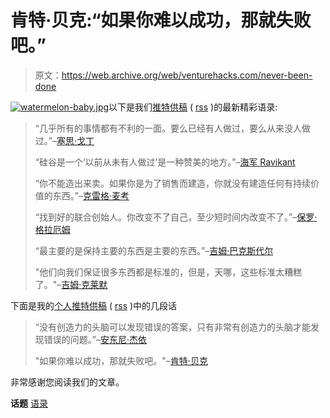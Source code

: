 # 肯特·贝克:“如果你难以成功，那就失败吧。”

> 原文：<https://web.archive.org/web/venturehacks.com/never-been-done>

[![watermelon-baby.jpg](img/fda715b52f92e9241529f448782ab4d0.png)](https://web.archive.org/web/20220928224142/http://twitter.com/venturehacks)以下是我们[推特供稿](https://web.archive.org/web/20220928224142/http://twitter.com/venturehacks) ( [rss](https://web.archive.org/web/20220928224142/feed://twitter.com/statuses/user_timeline/11620792.atom) )的最新精彩语录:

> “几乎所有的事情都有不利的一面。要么已经有人做过，要么从来没人做过。”–[塞思·戈丁](https://web.archive.org/web/20220928224142/http://sethgodin.typepad.com/seths_blog/2008/04/the-fibula-and.html)
> 
> “硅谷是一个‘以前从未有人做过’是一种赞美的地方。”–[海军 Ravikant](https://web.archive.org/web/20220928224142/http://venturehacks.com/naval)
> 
> “你不能造出来卖。如果你是为了销售而建造，你就没有建造任何有持续价值的东西。”–[克雷格·麦考](https://web.archive.org/web/20220928224142/http://blog.seattletimes.nwsource.com/techtracks/archives/2007/11/mccaw_says_hes_not_ready_to_sell_clearwire_1.html)
> 
> “找到好的联合创始人。你改变不了自己，至少短时间内改变不了。”–[保罗·格拉厄姆](https://web.archive.org/web/20220928224142/http://www.paulgraham.com/frinterview.html)
> 
> “最主要的是保持主要的东西是主要的东西。”–[吉姆·巴克斯代尔](https://web.archive.org/web/20220928224142/http://blog.pmarca.com/2007/07/the-pmarca-guid.html)
> 
> "他们向我们保证很多东西都是标准的，但是，天哪，这些标准太糟糕了。"–[吉姆·克莱默](https://web.archive.org/web/20220928224142/http://books.google.com/books?id=uXVXu79IB8IC&pg=PA168&dq=%22They+assured+us+that+lots+of+things+were+standard+but+boy+were+the+standards+awful%22&lr=&num=20&ei=3sVESJ-zF4KijgHM0dC4Bg&sig=W1geQupTlMo_DW27_vNvKfNaV6A)

下面是我的[个人推特供稿](https://web.archive.org/web/20220928224142/http://twitter.com/nivi) ( [rss](https://web.archive.org/web/20220928224142/http://twitter.com/statuses/user_timeline/644863.rss) )中的几段话

> “没有创造力的头脑可以发现错误的答案，只有非常有创造力的头脑才能发现错误的问题。”–[安东尼·杰依](https://web.archive.org/web/20220928224142/http://www.37signals.com/svn/posts/995-if-youre-working-in-a-big-group-youre-fighting-human-nature)
> 
> "如果你难以成功，那就失败吧。"–[肯特·贝克](https://web.archive.org/web/20220928224142/http://www.amazon.com/Extreme-Programming-Explained-Embrace-Change/dp/0321278658/ref=ed_oe_p)

非常感谢您阅读我们的文章。

**话题** [语录](https://web.archive.org/web/20220928224142/https://venturehacks.com/topics/quotes)